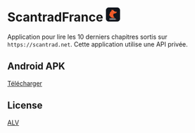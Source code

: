 # ScantradFrance <img src="assets/img/icon.png" alt="Scantrad France logo" width="32">
Application pour lire les 10 derniers chapitres sortis sur `https://scantrad.net`.
Cette application utilise une API privée.

## Android APK
[Télécharger](https://ldgr.fr/shared/ScantradFranceApp.apk)

## License
[ALV](LICENSE)
